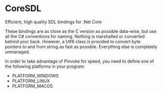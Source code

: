 # CoreSDL
Efficient, high quality SDL bindings for .Net Core

These bindings are as close as the C version as possible data-wise, but use all the C# conventions for naming. Nothing is marshalled or converted behind your back. However, a Utf8 class is provided to convert byte pointers to and from string as fast as possible. Everything else is completely unmanaged.

In order to take advantage of Pinvoke for speed, you need to define one of the following platforms in your program:
- PLATFORM_WINDOWS
- PLATFORM_LINUX
- PLATFORM_MACOS
